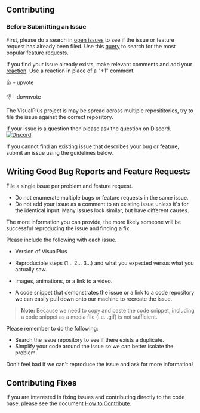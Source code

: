 ## Contributing
### Before Submitting an Issue
First, please do a search in [open issues](https://github.com/DarkByte7/VisualPlus/issues) to see if the issue or feature request has already been filed. Use this [query](https://github.com/DarkByte7/VisualPlus/issues?q=is:open+is:issue+label:feature-request+sort:reactions-B1-desc) to search for the most popular feature requests.

If you find your issue already exists, make relevant comments and add your [reaction](https://github.com/blog/2119-add-reactions-to-pull-requests-issues-and-comments). Use a reaction in place of a "+1" comment.

👍 - upvote

👎 - downvote

The VisualPlus project is may be spread across multiple reposititories, try to file the issue against the correct repository.

If your issue is a question then please ask the question on Discord. [![Discord](https://img.shields.io/discord/433671717286707203.svg?style=flat-square)](https://discord.gg/VmsWKKT)

If you cannot find an existing issue that describes your bug or feature, submit an issue using the guidelines below.

## Writing Good Bug Reports and Feature Requests

File a single issue per problem and feature request.

* Do not enumerate multiple bugs or feature requests in the same issue.
* Do not add your issue as a comment to an existing issue unless it's for the identical input. Many issues look similar, but have different causes.

The more information you can provide, the more likely someone will be successful reproducing the issue and finding a fix. 

Please include the following with each issue. 

* Version of VisualPlus

* Reproducible steps (1... 2... 3...) and what you expected versus what you actually saw. 
* Images, animations, or a link to a video. 
* A code snippet that demonstrates the issue or a link to a code repository we can easily pull down onto our machine to recreate the issue. 

> **Note:** Because we need to copy and paste the code snippet, including a code snippet as a media file (i.e. .gif) is not sufficient. 

Please remember to do the following:

* Search the issue repository to see if there exists a duplicate. 
* Simplify your code around the issue so we can better isolate the problem. 

Don't feel bad if we can't reproduce the issue and ask for more information!

## Contributing Fixes
If you are interested in fixing issues and contributing directly to the code base,
please see the document [How to Contribute](https://github.com/DarkByte7/VisualPlus/wiki/How-to-Contribute).
